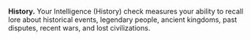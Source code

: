 **History.** Your Intelligence (History) check measures your ability to recall lore about historical events, legendary people, ancient kingdoms, past disputes, recent wars, and lost civilizations.